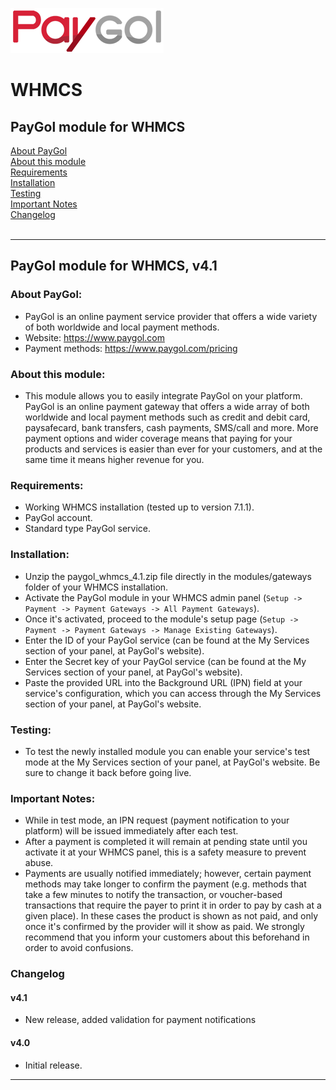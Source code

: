 <img src="paygol_logo.png" alt="PayGol - WHMCS" /><br>



# WHMCS


## PayGol module for WHMCS<br>
[About PayGol](#about-paygol) <br>
[About this module](#about-this-module) <br>
[Requirements](#requirements) <br>
[Installation](#installation) <br>
[Testing](#testing) <br>
[Important Notes](#important-notes) <br>
[Changelog](#changelog)<br><br>

---

## PayGol module for WHMCS, v4.1 

### About PayGol:

- PayGol is an online payment service provider that offers a wide variety of both worldwide and local payment methods.
- Website: https://www.paygol.com 
- Payment methods: https://www.paygol.com/pricing

  
### About this module:
- This module allows you to easily integrate PayGol on your platform. PayGol is an online payment gateway that offers a 
  wide array of both worldwide and local payment methods such as credit and debit card, paysafecard, bank transfers, cash payments, 
  SMS/call and more. More payment options and wider coverage means that paying for your products and services is easier than ever 
  for your customers, and at the same time it means higher revenue for you.
  

### Requirements:

- Working WHMCS installation (tested up to version 7.1.1).
- PayGol account.
- Standard type PayGol service.
  
  
### Installation:

- Unzip the paygol_whmcs_4.1.zip file directly in the modules/gateways folder of your WHMCS installation.
- Activate the PayGol module in your WHMCS admin panel (`Setup -> Payment -> Payment Gateways -> All Payment Gateways`).
- Once it's activated, proceed to the module's setup page (`Setup -> Payment -> Payment Gateways -> Manage Existing Gateways`).
- Enter the ID of your PayGol service (can be found at the My Services section of your panel, at PayGol's website).
- Enter the Secret key of your PayGol service (can be found at the My Services section of your panel, at PayGol's website).
- Paste the provided URL into the Background URL (IPN) field at your service's configuration, 
  which you can access through the My Services section of your panel, at PayGol's website.

	

### Testing:

- To test the newly installed module you can enable your service's test mode at the My Services section of your panel, at PayGol's website. 
  Be sure to change it back before going live.

 
### Important Notes:

- While in test mode, an IPN request (payment notification to your platform) will be issued immediately after each test.
- After a payment is completed it will remain at pending state until you activate it at your WHMCS panel, 
  this is a safety measure to prevent abuse.
- Payments are usually notified immediately; however, certain payment methods may take longer to confirm the payment 
  (e.g. methods that take a few minutes to notify the transaction, or voucher-based transactions that require the payer to print 
  it in order to pay by cash at a given place). In these cases the product is shown as not paid, and only once it's confirmed by the 
  provider will it show as paid. We strongly recommend that you inform your customers about this beforehand in order to avoid confusions.

### Changelog


#### v4.1
- New release, added validation for payment notifications

#### v4.0

- Initial release.

---
<br>


